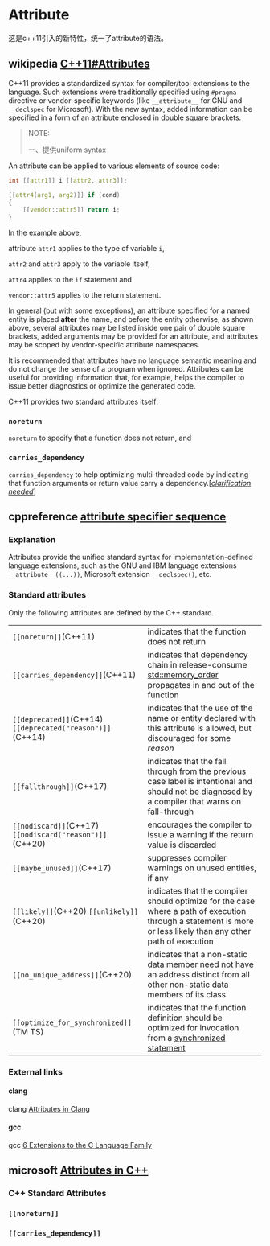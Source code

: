 # Attribute

这是c++11引入的新特性，统一了attribute的语法。

## wikipedia [C++11#Attributes](https://en.wikipedia.org/wiki/C++11#Attributes)

C++11 provides a standardized syntax for compiler/tool extensions to the language. Such extensions were traditionally specified using `#pragma` directive or vendor-specific keywords (like `__attribute__` for GNU and `__declspec` for Microsoft). With the new syntax, added information can be specified in a form of an attribute enclosed in double square brackets. 

> NOTE: 
>
> 一、提供uniform syntax

An attribute can be applied to various elements of source code:

```C++
int [[attr1]] i [[attr2, attr3]];

[[attr4(arg1, arg2)]] if (cond)
{
    [[vendor::attr5]] return i;
}
```

In the example above, 

attribute `attr1` applies to the type of variable `i`, 

`attr2` and `attr3` apply to the variable itself, 

`attr4` applies to the `if` statement and 

`vendor::attr5` applies to the return statement. 

In general (but with some exceptions), an attribute specified for a named entity is placed **after** the name, and before the entity otherwise, as shown above, several attributes may be listed inside one pair of double square brackets, added arguments may be provided for an attribute, and attributes may be scoped by vendor-specific attribute namespaces.

It is recommended that attributes have no language semantic meaning and do not change the sense of a program when ignored. Attributes can be useful for providing information that, for example, helps the compiler to issue better diagnostics or optimize the generated code.

C++11 provides two standard attributes itself: 

### `noreturn`

`noreturn` to specify that a function does not return, and 

### `carries_dependency`

`carries_dependency` to help optimizing multi-threaded code by indicating that function arguments or return value carry a dependency.[*[clarification needed](https://en.wikipedia.org/wiki/Wikipedia:Please_clarify)*]

## cppreference [attribute specifier sequence](https://en.cppreference.com/w/cpp/language/attributes)



### Explanation

Attributes provide the unified standard syntax for implementation-defined language extensions, such as the GNU and IBM language extensions `__attribute__((...))`, Microsoft extension `__declspec()`, etc.

### Standard attributes

Only the following attributes are defined by the C++ standard.

|                                                           |                                                              |
| --------------------------------------------------------- | ------------------------------------------------------------ |
| `[[noreturn]]`(C++11)                                     | indicates that the function does not return                  |
| `[[carries_dependency]]`(C++11)                           | indicates that dependency chain in release-consume [std::memory_order](https://en.cppreference.com/w/cpp/atomic/memory_order) propagates in and out of the function |
| `[[deprecated]]`(C++14) `[[deprecated("reason")]]`(C++14) | indicates that the use of the name or entity declared with this attribute is allowed, but discouraged for some *reason* |
| `[[fallthrough]]`(C++17)                                  | indicates that the fall through from the previous case label is intentional and should not be diagnosed by a compiler that warns on fall-through |
| `[[nodiscard]]`(C++17) `[[nodiscard("reason")]]`(C++20)   | encourages the compiler to issue a warning if the return value is discarded |
| `[[maybe_unused]]`(C++17)                                 | suppresses compiler warnings on unused entities, if any      |
| `[[likely]]`(C++20) `[[unlikely]]`(C++20)                 | indicates that the compiler should optimize for the case where a path of execution through a statement is more or less likely than any other path of execution |
| `[[no_unique_address]]`(C++20)                            | indicates that a non-static data member need not have an address distinct from all other non-static data members of its class |
| `[[optimize_for_synchronized]]`(TM TS)                    | indicates that the function definition should be optimized for invocation from a [synchronized statement](https://en.cppreference.com/w/cpp/language/transactional_memory) |

### External links

#### clang

clang [Attributes in Clang](https://clang.llvm.org/docs/AttributeReference.html)

#### gcc

gcc [6 Extensions to the C Language Family](https://gcc.gnu.org/onlinedocs/gcc/C-Extensions.html#C-Extensions)



## microsoft [Attributes in C++](https://docs.microsoft.com/en-us/cpp/cpp/attributes?view=msvc-160)

### C++ Standard Attributes

### `[[noreturn]]`



### `[[carries_dependency]]`